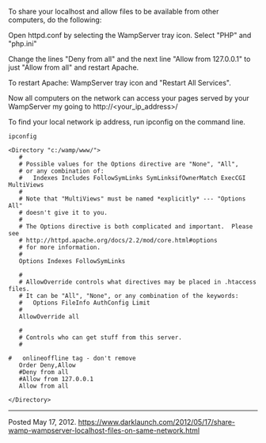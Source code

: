 To share your localhost and allow files to be available from other computers, do the following:

Open httpd.conf by selecting the WampServer tray icon. Select "PHP" and "php.ini"

Change the lines "Deny from all" and the next line "Allow from 127.0.0.1" to just "Allow from all" and restart Apache.

To restart Apache: WampServer tray icon and "Restart All Services".

Now all computers on the network can access your pages served by your WampServer my going to http://&lt;your_ip_address&gt;/

To find your local network ip address, run ipconfig on the command line.

```
ipconfig
```

```
<Directory "c:/wamp/www/">
   #
   # Possible values for the Options directive are "None", "All",
   # or any combination of:
   #   Indexes Includes FollowSymLinks SymLinksifOwnerMatch ExecCGI MultiViews
   #
   # Note that "MultiViews" must be named *explicitly* --- "Options All"
   # doesn't give it to you.
   #
   # The Options directive is both complicated and important.  Please see
   # http://httpd.apache.org/docs/2.2/mod/core.html#options
   # for more information.
   #
   Options Indexes FollowSymLinks

   #
   # AllowOverride controls what directives may be placed in .htaccess files.
   # It can be "All", "None", or any combination of the keywords:
   #   Options FileInfo AuthConfig Limit
   #
   AllowOverride all

   #
   # Controls who can get stuff from this server.
   #

#   onlineoffline tag - don't remove
   Order Deny,Allow
   #Deny from all
   #Allow from 127.0.0.1
   Allow from all

</Directory>
```

---


Posted May 17, 2012.
https://www.darklaunch.com/2012/05/17/share-wamp-wampserver-localhost-files-on-same-network.html